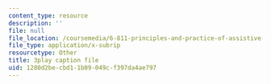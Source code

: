 ```yaml
---
content_type: resource
description: ''
file: null
file_location: /coursemedia/6-811-principles-and-practice-of-assistive-technology-fall-2014/1280d2becbd11b09049cf397da4ae797_x18bMLW4eO4.srt
file_type: application/x-subrip
resourcetype: Other
title: 3play caption file
uid: 1280d2be-cbd1-1b09-049c-f397da4ae797
---
```


